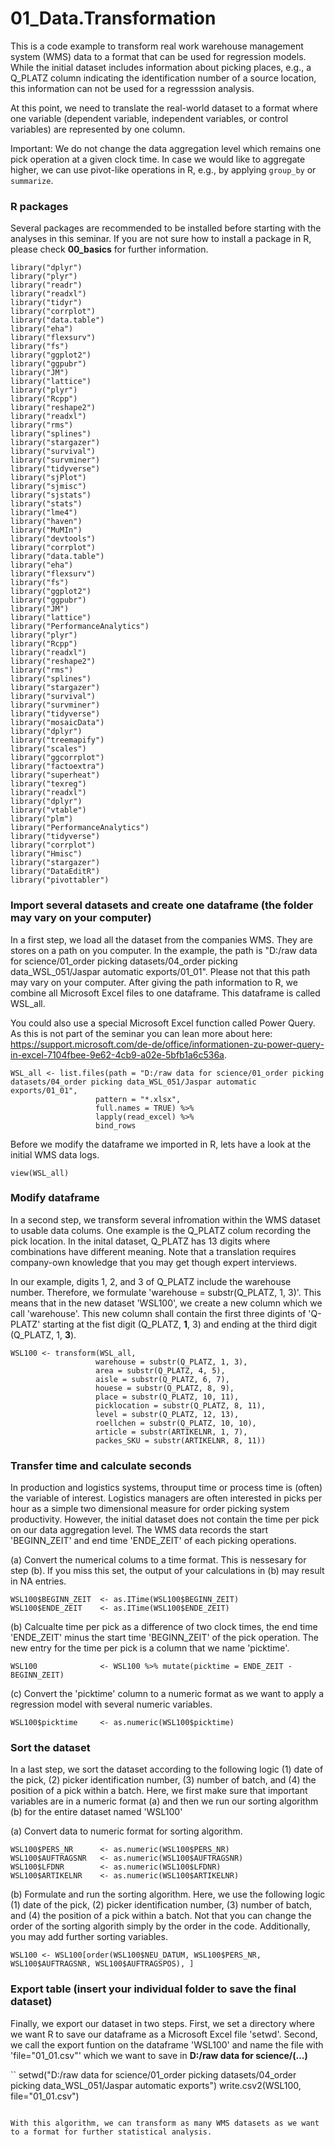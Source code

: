 # 01_Data.Transformation

This is a code example to transform real work warehouse management system (WMS) data to a format that can be used for regression models. While the initial dataset includes information about picking places, e.g., a Q_PLATZ column indicating the identification number of a source location, this information can not be used for a regresssion analysis.

At this point, we need to translate the real-world dataset to a format where one variable (dependent variable, independent variables, or control variables) are represented by one column. 

Important: We do not change the data aggregation level which remains one pick operation at a given clock time. In case we would like to aggregate higher, we can use  pivot-like operations in R, e.g., by applying `group_by` or `summarize`.

### R packages

Several packages are recommended to be installed before starting with the analyses in this seminar. If you are not sure how to install a package in R, please check **00_basics** for further information.

```
library("dplyr")                                                
library("plyr")                                                 
library("readr")  
library("readxl")
library("tidyr")
library("corrplot")
library("data.table")
library("eha")
library("flexsurv")
library("fs")
library("ggplot2")
library("ggpubr")
library("JM")
library("lattice")
library("plyr")
library("Rcpp")
library("reshape2")
library("readxl")
library("rms")
library("splines")
library("stargazer")
library("survival")
library("survminer")
library("tidyverse")
library("sjPlot")
library("sjmisc")
library("sjstats")
library("stats")
library("lme4")
library("haven")
library("MuMIn")
library("devtools")
library("corrplot")
library("data.table")
library("eha")
library("flexsurv")
library("fs")
library("ggplot2")
library("ggpubr")
library("JM")
library("lattice")
library("PerformanceAnalytics")
library("plyr")
library("Rcpp")
library("readxl")
library("reshape2")
library("rms")
library("splines")
library("stargazer")
library("survival")
library("survminer")
library("tidyverse")
library("mosaicData")
library("dplyr")
library("treemapify")
library("scales")
library("ggcorrplot")
library("factoextra")
library("superheat")
library("texreg")
library("readxl")
library("dplyr")
library("vtable")
library("plm")
library("PerformanceAnalytics")
library("tidyverse")
library("corrplot")
library("Hmisc")
library("stargazer")
library("DataEditR")
library("pivottabler")
```

### Import several datasets and create one dataframe (the folder may vary on your computer)
In a first step, we load all the dataset from the companies WMS. They are stores on a path on you computer. In the example, the path is "D:/raw data for science/01_order picking datasets/04_order picking data_WSL_051/Jaspar automatic exports/01_01". Please not that this path may vary on your computer. After giving the path information to R, we combine all Microsoft Excel files to one dataframe. This dataframe is called WSL_all.

You could also use a special Microsoft Excel function called Power Query. As this is not part of the seminar you can lean more about here: https://support.microsoft.com/de-de/office/informationen-zu-power-query-in-excel-7104fbee-9e62-4cb9-a02e-5bfb1a6c536a.

```
WSL_all <- list.files(path = "D:/raw data for science/01_order picking datasets/04_order picking data_WSL_051/Jaspar automatic exports/01_01",    
                   pattern = "*.xlsx",
                   full.names = TRUE) %>% 
                   lapply(read_excel) %>%                                           
                   bind_rows  
```

Before we modify the dataframe we imported in R, lets have a look at the initial WMS data logs.

```
view(WSL_all)
```

### Modify dataframe
In a second step, we transform several infromation within the WMS dataset to usable data colums. One example is the Q_PLATZ colum recording the pick location. In the inital dataset, Q_PLATZ has 13 digits where combinations have different meaning. Note that a translation requires company-own knowledge that you may get though expert interviews. 

In our example, digits 1, 2, and 3 of Q_PLATZ include the warehouse number. Therefore, we formulate 'warehouse = substr(Q_PLATZ, 1, 3)'. This means that in the new dataset 'WSL100', we create a new column which we call 'warehouse'. This new column shall contain the first three digints of 'Q-PLATZ' starting at the fist digit (Q_PLATZ, **1**, 3) and ending at the third digit (Q_PLATZ, 1, **3**).

```
WSL100 <- transform(WSL_all, 
                   warehouse = substr(Q_PLATZ, 1, 3), 
                   area = substr(Q_PLATZ, 4, 5), 
                   aisle = substr(Q_PLATZ, 6, 7),
                   houese = substr(Q_PLATZ, 8, 9),
                   place = substr(Q_PLATZ, 10, 11),
                   picklocation = substr(Q_PLATZ, 8, 11),
                   level = substr(Q_PLATZ, 12, 13),
                   roellchen = substr(Q_PLATZ, 10, 10),
                   article = substr(ARTIKELNR, 1, 7),
                   packes_SKU = substr(ARTIKELNR, 8, 11))
```

### Transfer time and calculate seconds
In production and logistics systems, throuput time or process time is (often) the variable of interest. Logistics managers are often interested in picks per hour as a simple two dimensional measure for order picking system productivity. However, the initial dataset does not contain the time per pick on our data aggregation level. The WMS data records the start 'BEGINN_ZEIT' and end time 'ENDE_ZEIT' of each picking operations. 

(a) Convert the numerical colums to a time format. This is nessesary for step (b). If you miss this set, the output of your calculations in (b) may result in NA entries. 
```
WSL100$BEGINN_ZEIT  <- as.ITime(WSL100$BEGINN_ZEIT)
WSL100$ENDE_ZEIT    <- as.ITime(WSL100$ENDE_ZEIT)
```

(b) Calcualte time per pick as a difference of two clock times, the end time 'ENDE_ZEIT' minus the start time 'BEGINN_ZEIT' of the pick operation. The new entry for the time per pick is a column that we name 'picktime'.
```
WSL100              <- WSL100 %>% mutate(picktime = ENDE_ZEIT - BEGINN_ZEIT)
```

(c) Convert the 'picktime' column to a numeric format as we want to apply a regression model with several numeric variables.
```
WSL100$picktime     <- as.numeric(WSL100$picktime)
```


### Sort the dataset
In a last step, we sort the dataset according to the following logic (1) date of the pick, (2) picker identification number, (3) number of batch, and (4) the position of a pick within a batch. Here, we first make sure that important variables are in a numeric format (a) and then we run our sorting algorithm (b) for the entire dataset named 'WSL100'

(a) Convert data to numeric format for sorting algorithm.
```
WSL100$PERS_NR      <- as.numeric(WSL100$PERS_NR)
WSL100$AUFTRAGSNR   <- as.numeric(WSL100$AUFTRAGSNR)
WSL100$LFDNR        <- as.numeric(WSL100$LFDNR)
WSL100$ARTIKELNR    <- as.numeric(WSL100$ARTIKELNR)
```

(b) Formulate and run the sorting algorithm. Here, we use the following logic (1) date of the pick, (2) picker identification number, (3) number of batch, and (4) the position of a pick within a batch. Not that you can change the order of the sorting algorith simply by the order in the code. Additionally, you may add further sorting variables.

```
WSL100 <- WSL100[order(WSL100$NEU_DATUM, WSL100$PERS_NR, WSL100$AUFTRAGSNR, WSL100$AUFTRAGSPOS), ]
```

### Export table (insert your individual folder to save the final dataset)
Finally, we export our dataset in two steps. First, we set a directory where we want R to save our dataframe as a Microsoft Excel file 'setwd'. Second, we call the export funtion on the dataframe 'WSL100' and name the file with 'file="01_01.csv"' which we want to save in **D:/raw data for science/(...)** 

``
setwd("D:/raw data for science/01_order picking datasets/04_order picking data_WSL_051/Jaspar automatic exports")
write.csv2(WSL100, file="01_01.csv")
```

With this algorithm, we can transform as many WMS datasets as we want to a format for further statistical analysis.
